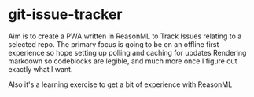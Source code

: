 # git-issue-tracker

Aim is to create a PWA written in ReasonML to Track Issues relating to a selected repo.
The primary focus is going to be on an offline first experience so hope setting up polling and caching for updates
Rendering markdown so codeblocks are legible, and much more once I figure out exactly what I want.

Also it's a learning exercise to get a bit of experience with ReasonML
